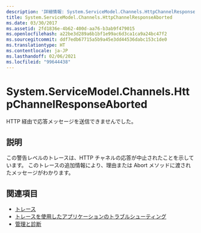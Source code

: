 ```yaml
---
description: '詳細情報: System.ServiceModel.Channels.HttpChannelResponseAborted'
title: System.ServiceModel.Channels.HttpChannelResponseAborted
ms.date: 03/30/2017
ms.assetid: 2fd1836e-4b62-400d-aa76-b3ab9f479015
ms.openlocfilehash: a22be3d289a6b1bf1e99ac6d3ca1ca9a24bc47f2
ms.sourcegitcommit: ddf7edb67715a5b9a45e3dd44536dabc153c1de0
ms.translationtype: HT
ms.contentlocale: ja-JP
ms.lasthandoff: 02/06/2021
ms.locfileid: "99644438"
---
```

# <a name="systemservicemodelchannelshttpchannelresponseaborted"></a>System.ServiceModel.Channels.HttpChannelResponseAborted

HTTP 経由で応答メッセージを送信できませんでした。  
  
## <a name="description"></a>説明  

 この警告レベルのトレースは、HTTP チャネルの応答が中止されたことを示しています。 このトレースの追加情報により、理由または Abort メソッドに渡されたメッセージがわかります。  
  
## <a name="see-also"></a>関連項目

- [トレース](index.md)
- [トレースを使用したアプリケーションのトラブルシューティング](using-tracing-to-troubleshoot-your-application.md)
- [管理と診断](../index.md)

